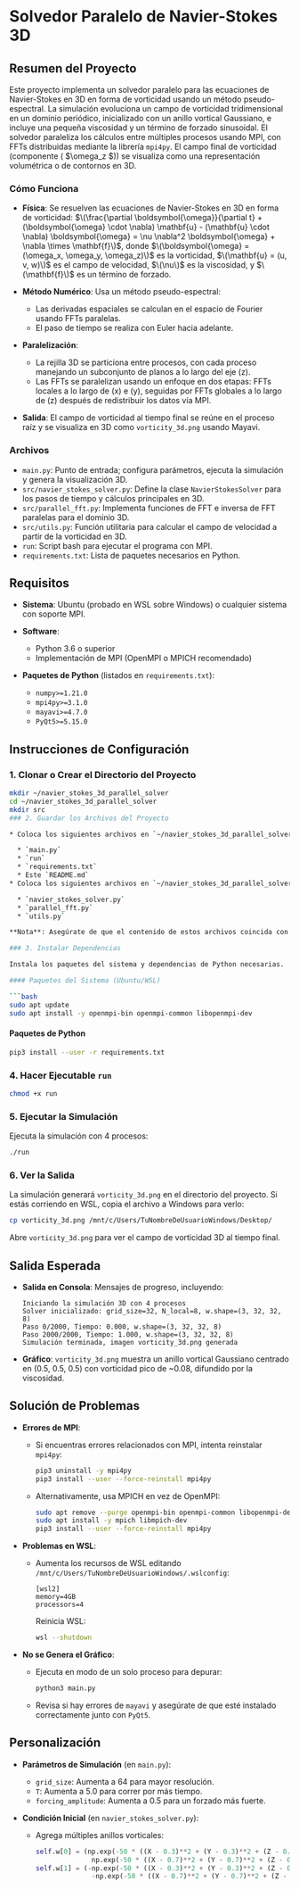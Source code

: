 # Solvedor Paralelo de Navier-Stokes 3D

## Resumen del Proyecto

Este proyecto implementa un solvedor paralelo para las ecuaciones de Navier-Stokes en 3D en forma de vorticidad usando un método pseudo-espectral. La simulación evoluciona un campo de vorticidad tridimensional en un dominio periódico, inicializado con un anillo vortical Gaussiano, e incluye una pequeña viscosidad y un término de forzado sinusoidal. El solvedor paraleliza los cálculos entre múltiples procesos usando MPI, con FFTs distribuidas mediante la librería `mpi4py`. El campo final de vorticidad (componente \( $\omega_z \$)) se visualiza como una representación volumétrica o de contornos en 3D.

### Cómo Funciona

* **Física**: Se resuelven las ecuaciones de Navier-Stokes en 3D en forma de vorticidad:
  $\(\frac{\partial \boldsymbol{\omega}}{\partial t} + (\boldsymbol{\omega} \cdot \nabla) \mathbf{u} - (\mathbf{u} \cdot \nabla) \boldsymbol{\omega} = \nu \nabla^2 \boldsymbol{\omega} + \nabla \times \mathbf{f}\)$, donde $\(\boldsymbol{\omega} = (\omega_x, \omega_y, \omega_z)\)$ es la vorticidad, $\(\mathbf{u} = (u, v, w)\)$ es el campo de velocidad, $\(\nu\)$ es la viscosidad, y $\(\mathbf{f}\)$ es un término de forzado.
* **Método Numérico**: Usa un método pseudo-espectral:

  * Las derivadas espaciales se calculan en el espacio de Fourier usando FFTs paralelas.
  * El paso de tiempo se realiza con Euler hacia adelante.
* **Paralelización**:

  * La rejilla 3D se particiona entre procesos, con cada proceso manejando un subconjunto de planos a lo largo del eje \(z\).
  * Las FFTs se paralelizan usando un enfoque en dos etapas: FFTs locales a lo largo de \(x\) e \(y\), seguidas por FFTs globales a lo largo de \(z\) después de redistribuir los datos vía MPI.
* **Salida**: El campo de vorticidad al tiempo final se reúne en el proceso raíz y se visualiza en 3D como `vorticity_3d.png` usando Mayavi.

### Archivos

* `main.py`: Punto de entrada; configura parámetros, ejecuta la simulación y genera la visualización 3D.
* `src/navier_stokes_solver.py`: Define la clase `NavierStokesSolver` para los pasos de tiempo y cálculos principales en 3D.
* `src/parallel_fft.py`: Implementa funciones de FFT e inversa de FFT paralelas para el dominio 3D.
* `src/utils.py`: Función utilitaria para calcular el campo de velocidad a partir de la vorticidad en 3D.
* `run`: Script bash para ejecutar el programa con MPI.
* `requirements.txt`: Lista de paquetes necesarios en Python.

## Requisitos

* **Sistema**: Ubuntu (probado en WSL sobre Windows) o cualquier sistema con soporte MPI.
* **Software**:

  * Python 3.6 o superior
  * Implementación de MPI (OpenMPI o MPICH recomendado)
* **Paquetes de Python** (listados en `requirements.txt`):

  * `numpy>=1.21.0`
  * `mpi4py>=3.1.0`
  * `mayavi>=4.7.0`
  * `PyQt5>=5.15.0`

## Instrucciones de Configuración

### 1. Clonar o Crear el Directorio del Proyecto

```bash
mkdir ~/navier_stokes_3d_parallel_solver
cd ~/navier_stokes_3d_parallel_solver
mkdir src
### 2. Guardar los Archivos del Proyecto

* Coloca los siguientes archivos en `~/navier_stokes_3d_parallel_solver`:

  * `main.py`
  * `run`
  * `requirements.txt`
  * Este `README.md`
* Coloca los siguientes archivos en `~/navier_stokes_3d_parallel_solver/src`:

  * `navier_stokes_solver.py`
  * `parallel_fft.py`
  * `utils.py`

**Nota**: Asegúrate de que el contenido de estos archivos coincida con las versiones proporcionadas en la documentación del proyecto. Están configurados para funcionar juntos sin errores.

### 3. Instalar Dependencias

Instala los paquetes del sistema y dependencias de Python necesarias.

#### Paquetes del Sistema (Ubuntu/WSL)

```bash
sudo apt update
sudo apt install -y openmpi-bin openmpi-common libopenmpi-dev
```

#### Paquetes de Python

```bash
pip3 install --user -r requirements.txt
```

### 4. Hacer Ejecutable `run`

```bash
chmod +x run
```

### 5. Ejecutar la Simulación

Ejecuta la simulación con 4 procesos:

```bash
./run
```

### 6. Ver la Salida

La simulación generará `vorticity_3d.png` en el directorio del proyecto. Si estás corriendo en WSL, copia el archivo a Windows para verlo:

```bash
cp vorticity_3d.png /mnt/c/Users/TuNombreDeUsuarioWindows/Desktop/
```

Abre `vorticity_3d.png` para ver el campo de vorticidad 3D al tiempo final.

## Salida Esperada

* **Salida en Consola**: Mensajes de progreso, incluyendo:

  ```
  Iniciando la simulación 3D con 4 procesos
  Solver inicializado: grid_size=32, N_local=8, w.shape=(3, 32, 32, 8)
  Paso 0/2000, Tiempo: 0.000, w.shape=(3, 32, 32, 8)
  Paso 2000/2000, Tiempo: 1.000, w.shape=(3, 32, 32, 8)
  Simulación terminada, imagen vorticity_3d.png generada
  ```

* **Gráfico**: `vorticity_3d.png` muestra un anillo vortical Gaussiano centrado en (0.5, 0.5, 0.5) con vorticidad pico de \~0.08, difundido por la viscosidad.

## Solución de Problemas

* **Errores de MPI**:

  * Si encuentras errores relacionados con MPI, intenta reinstalar `mpi4py`:

    ```bash
    pip3 uninstall -y mpi4py
    pip3 install --user --force-reinstall mpi4py
    ```

  * Alternativamente, usa MPICH en vez de OpenMPI:

    ```bash
    sudo apt remove --purge openmpi-bin openmpi-common libopenmpi-dev
    sudo apt install -y mpich libmpich-dev
    pip3 install --user --force-reinstall mpi4py
    ```

* **Problemas en WSL**:

  * Aumenta los recursos de WSL editando `/mnt/c/Users/TuNombreDeUsuarioWindows/.wslconfig`:

    ```
    [wsl2]
    memory=4GB
    processors=4
    ```

    Reinicia WSL:

    ```bash
    wsl --shutdown
    ```

* **No se Genera el Gráfico**:

  * Ejecuta en modo de un solo proceso para depurar:

    ```bash
    python3 main.py
    ```

  * Revisa si hay errores de `mayavi` y asegúrate de que esté instalado correctamente junto con `PyQt5`.

## Personalización

* **Parámetros de Simulación** (en `main.py`):

  * `grid_size`: Aumenta a 64 para mayor resolución.
  * `T`: Aumenta a 5.0 para correr por más tiempo.
  * `forcing_amplitude`: Aumenta a 0.5 para un forzado más fuerte.

* **Condición Inicial** (en `navier_stokes_solver.py`):

  * Agrega múltiples anillos vorticales:

    ```python
    self.w[0] = (np.exp(-50 * ((X - 0.3)**2 + (Y - 0.3)**2 + (Z - 0.3)**2 - 0.2)**2) * (Y - 0.3) +
                  np.exp(-50 * ((X - 0.7)**2 + (Y - 0.7)**2 + (Z - 0.7)**2 - 0.2)**2) * (Y - 0.7))
    self.w[1] = (-np.exp(-50 * ((X - 0.3)**2 + (Y - 0.3)**2 + (Z - 0.3)**2 - 0.2)**2) * (X - 0.3) +
                  -np.exp(-50 * ((X - 0.7)**2 + (Y - 0.7)**2 + (Z - 0.7)**2 - 0.2)**2) * (X - 0.7))
    ```


